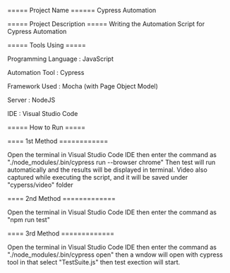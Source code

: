 

===== Project Name ====== Cypress Automation

===== Project Description ===== Writing the Automation Script for Cypress Automation

===== Tools Using =====

Programming Language : JavaScript

Automation Tool : Cypress 

Framework Used : Mocha (with Page Object Model)

Server : NodeJS

IDE : Visual Studio Code

===== How to Run =====


==== 1st Method ============

Open the terminal in Visual Studio Code IDE then enter the command as "./node_modules/.bin/cypress run --browser chrome"
Then test will run automatically and the results will be displayed in terminal. 
Video also captured while executing the script, and it will be saved under "cyperss/video" folder


==== 2nd Method =============

Open the terminal in Visual Studio Code IDE then enter the command as "npm run test"

==== 3rd Method =============

Open the terminal in Visual Studio Code IDE then enter the command as "./node_modules/.bin/cypress open" 
then a wndow will open with cypress tool in that select "TestSuite.js" then test exection will start.

